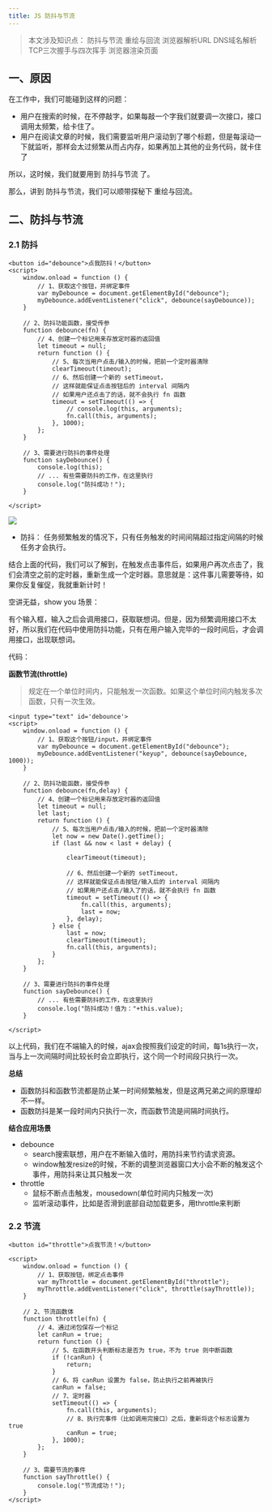 ```yaml
---
title: JS 防抖与节流
---
```


>本文涉及知识点：
>防抖与节流
>重绘与回流
>浏览器解析URL
>DNS域名解析
>TCP三次握手与四次挥手
>浏览器渲染页面

## 一、原因

在工作中，我们可能碰到这样的问题：
* 用户在搜索的时候，在不停敲字，如果每敲一个字我们就要调一次接口，接口调用太频繁，给卡住了。
* 用户在阅读文章的时候，我们需要监听用户滚动到了哪个标题，但是每滚动一下就监听，那样会太过频繁从而占内存，如果再加上其他的业务代码，就卡住了

所以，这时候，我们就要用到 防抖与节流 了。

那么，讲到 防抖与节流，我们可以顺带探秘下 重绘与回流。

## 二、防抖与节流

### 2.1 防抖

```html?linenums
<button id="debounce">点我防抖！</button>
<script>
	window.onload = function () {
		// 1、获取这个按钮，并绑定事件
		var myDebounce = document.getElementById("debounce");
		myDebounce.addEventListener("click", debounce(sayDebounce));
	}

	// 2、防抖功能函数，接受传参
	function debounce(fn) {
		// 4、创建一个标记用来存放定时器的返回值
		let timeout = null;
		return function () {
			// 5、每次当用户点击/输入的时候，把前一个定时器清除
			clearTimeout(timeout);
			// 6、然后创建一个新的 setTimeout，
			// 这样就能保证点击按钮后的 interval 间隔内
			// 如果用户还点击了的话，就不会执行 fn 函数
			timeout = setTimeout(() => {
				// console.log(this, arguments);
				fn.call(this, arguments);
			}, 1000);
		};
	}

	// 3、需要进行防抖的事件处理
	function sayDebounce() {
		console.log(this);
		// ... 有些需要防抖的工作，在这里执行
		console.log("防抖成功！");
	}

</script>
```

![](https://user-gold-cdn.xitu.io/2019/3/12/169721dc213d832b?imageslim)


* 防抖： 任务频繁触发的情况下，只有任务触发的时间间隔超过指定间隔的时候任务才会执行。

结合上面的代码，我们可以了解到，在触发点击事件后，如果用户再次点击了，我们会清空之前的定时器，重新生成一个定时器。意思就是：这件事儿需要等待，如果你反复催促，我就重新计时！

空讲无益，show you 场景：

有个输入框，输入之后会调用接口，获取联想词。但是，因为频繁调用接口不太好，所以我们在代码中使用防抖功能，只有在用户输入完毕的一段时间后，才会调用接口，出现联想词。

代码：

**函数节流(throttle)**
>规定在一个单位时间内，只能触发一次函数。如果这个单位时间内触发多次函数，只有一次生效。

```html?linenums
<input type="text" id='debounce'>
<script>
	window.onload = function () {
		// 1、获取这个按钮/input，并绑定事件
		var myDebounce = document.getElementById("debounce");
		myDebounce.addEventListener("keyup", debounce(sayDebounce, 1000));
	}

	// 2、防抖功能函数，接受传参
	function debounce(fn,delay) {
		// 4、创建一个标记用来存放定时器的返回值
		let timeout = null;
		let last;
		return function () {
			// 5、每次当用户点击/输入的时候，把前一个定时器清除
			let now = new Date().getTime();
			if (last && now < last + delay) {

				clearTimeout(timeout);

				// 6、然后创建一个新的 setTimeout，
				// 这样就能保证点击按钮/输入后的 interval 间隔内
				// 如果用户还点击/输入了的话，就不会执行 fn 函数
				timeout = setTimeout(() => {
					fn.call(this, arguments);
					last = now;
				}, delay);
			} else {
				last = now;
				clearTimeout(timeout);
				fn.call(this, arguments);
			}
		};
	}

	// 3、需要进行防抖的事件处理
	function sayDebounce() {
		// ... 有些需要防抖的工作，在这里执行
		console.log("防抖成功！值为："+this.value);
	}

</script>
```

以上代码，我们在不端输入的时候，ajax会按照我们设定的时间，每1s执行一次，当与上一次间隔时间比较长时会立即执行，这个同一个时间段只执行一次。

**总结**

* 函数防抖和函数节流都是防止某一时间频繁触发，但是这两兄弟之间的原理却不一样。
* 函数防抖是某一段时间内只执行一次，而函数节流是间隔时间执行。

**结合应用场景**

* debounce
    * search搜索联想，用户在不断输入值时，用防抖来节约请求资源。
    * window触发resize的时候，不断的调整浏览器窗口大小会不断的触发这个事件，用防抖来让其只触发一次
* throttle
    *  鼠标不断点击触发，mousedown(单位时间内只触发一次)
    *  监听滚动事件，比如是否滑到底部自动加载更多，用throttle来判断

### 2.2 节流

```html?linenums
<button id="throttle">点我节流！</button>
    
<script>
	window.onload = function () {
		// 1、获取按钮，绑定点击事件
		var myThrottle = document.getElementById("throttle");
		myThrottle.addEventListener("click", throttle(sayThrottle));
	}

	// 2、节流函数体
	function throttle(fn) {
		// 4、通过闭包保存一个标记
		let canRun = true;
		return function () {
			// 5、在函数开头判断标志是否为 true，不为 true 则中断函数
			if (!canRun) {
				return;
			}
			// 6、将 canRun 设置为 false，防止执行之前再被执行
			canRun = false;
			// 7、定时器
			setTimeout(() => {
				fn.call(this, arguments);
				// 8、执行完事件（比如调用完接口）之后，重新将这个标志设置为 true
				canRun = true;
			}, 1000);
		};
	}

	// 3、需要节流的事件
	function sayThrottle() {
		console.log("节流成功！");
	}
</script>
```